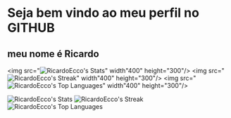 # Seja bem vindo ao meu perfil no GITHUB
## meu nome é Ricardo

<img src="![RicardoEcco's Stats](https://github-readme-stats.vercel.app/api?username=RicardoEcco&theme=dracula&show_icons=true&hide_border=false&count_private=true)" width"400" height="300"/>
<img src="![RicardoEcco's Streak](https://github-readme-streak-stats.herokuapp.com/?user=RicardoEcco&theme=dracula&hide_border=false)" width"400" height="300"/>
<img src="![RicardoEcco's Top Languages](https://github-readme-stats.vercel.app/api/top-langs/?username=RicardoEcco&theme=dracula&show_icons=true&hide_border=false&layout=compact)" width"400" height="300"/>

![RicardoEcco's Stats](https://github-readme-stats.vercel.app/api?username=RicardoEcco&theme=dracula&show_icons=true&hide_border=false&count_private=true)
![RicardoEcco's Streak](https://github-readme-streak-stats.herokuapp.com/?user=RicardoEcco&theme=dracula&hide_border=false)
![RicardoEcco's Top Languages](https://github-readme-stats.vercel.app/api/top-langs/?username=RicardoEcco&theme=dracula&show_icons=true&hide_border=false&layout=compact)
